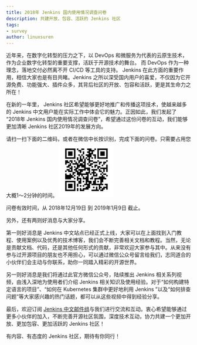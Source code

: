 ```yaml
---
title: 2018年 Jenkins 国内使用情况调查问卷
description: 共建开放、包容、活跃的 Jenkins 社区
tags:
- survey
author: linuxsuren
---
```


近年来，在数字化转型的压力之下，以 DevOps 和微服务为代表的云原生技术，作为企业数字化转型的重要支撑，活跃于开源技术的舞台。 而 DevOps 作为一种理念，落地交付必然离不开 CI/CD 等工具的支持。 Jenkins 在此方面的重要作用，相信大家也是有目共睹。Jenkins 之所以深受国内用户的喜爱，不仅因为它开源免费、功能强大、插件众多，其背后社区的开放、包容和活跃，更是其生命力之所在！

在新的一年里， Jenkins 社区希望能够更好地推广和传播这项技术，使越来越多的 Jenkins 中文用户能在实际工作中体会它的魅力。正因如此，我们发起了 “2018年 Jenkins 国内使用情况调查问卷”，希望通过这份问卷的互动，我们能够更加清晰 Jenkins 社区2019年的发展方向。

请扫一扫下面的二维码，或者在微信中长按识别，完成下面的问卷。只需要占用您大概1～2分钟的时间。
![qrcode](/images/2018-survey-qrcode.jpg)

问卷有效时间，从 2018年12月19日 到 2019年1月9日 截止。

另外，还有两则好消息与大家分享。

第一则好消息是 Jenkins 中文站点已经正式上线，大家可以在上面找到入门教程、使用案例以及优秀的技术博客，我们会不断完善相关文档和教程。当然，无论是贡献文档、代码，还是其他任何形式的贡献，非常欢迎大家参与其中。从来没有参与过开源项目的朋友也不用担心，可以通过微信公众号留言给我们，志同道合的小伙伴们会主动与你联系，助你一同踏入精彩的开源世界。

另一则好消息是我们将通过此官方微信公众号，陆续推出 Jenkins 相关系列视频，由浅入深地为使用者们介绍 Jenkins 相关知识及使用经验。对于“如何构建特定语言的项目”、“如何在 Kubernetes 集群中更好地利用 Jenkins ”以及“如何排查问题”等大家感兴趣的热门话题，都可以从这些视频中得到经验分享。

最后，欢迎订阅 [Jenkins 中文邮件组](https://groups.google.com/forum/#!forum/jenkinsci-zh)与我们进行交流和互动。衷心希望能够通过更多小伙伴的加入，不断完善开源社区氛围，深度技术互动，协力共建一个更加开放、更加包容、更加活跃的 Jenkins 社区！

有内容、有态度的 Jenkins 社区，期待有你同行！
